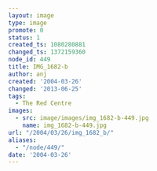 ```yaml
---
layout: image
type: image
promote: 0
status: 1
created_ts: 1080280881
changed_ts: 1372159360
node_id: 449
title: IMG_1682-b
author: anj
created: '2004-03-26'
changed: '2013-06-25'
tags:
  - The Red Centre
images:
  - src: image/images/img_1682-b-449.jpg
    name: img_1682-b-449.jpg
url: "/2004/03/26/img_1682_b/"
aliases:
  - "/node/449/"
date: '2004-03-26'
---
```


